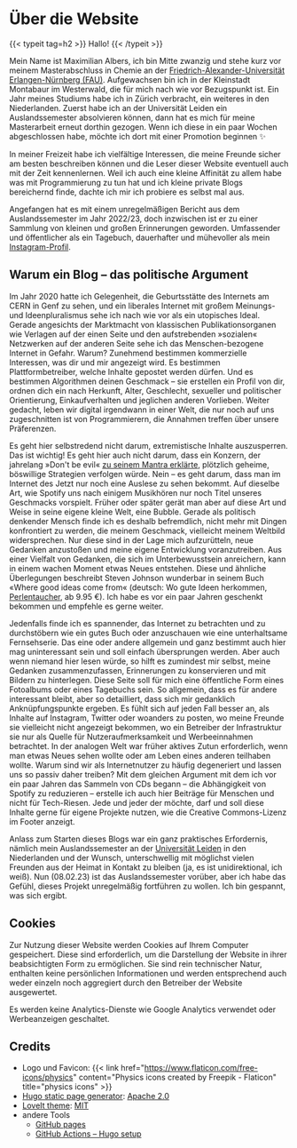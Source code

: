 # Über die Website


{{< typeit tag=h2 >}}
Hallo!
{{< /typeit >}}

Mein Name ist Maximilian Albers, ich bin Mitte zwanzig und stehe kurz vor meinem Masterabschluss in Chemie an der [Friedrich-Alexander-Universität Erlangen-Nürnberg (FAU)](https://fau.de). Aufgewachsen bin ich in der Kleinstadt Montabaur im Westerwald, die für mich nach wie vor Bezugspunkt ist. Ein Jahr meines Studiums habe ich in Zürich verbracht, ein weiteres in den Niederlanden. Zuerst habe ich an der Universität Leiden ein Auslandssemester absolvieren können, dann hat es mich für meine Masterarbeit erneut dorthin gezogen. Wenn ich diese in ein paar Wochen abgeschlossen habe, möchte ich dort mit einer Promotion beginnen :sparkles:

In meiner Freizeit habe ich vielfältige Interessen, die meine Freunde sicher am besten beschreiben können und die Leser dieser Website eventuell auch mit der Zeit kennenlernen. Weil ich auch eine kleine Affinität zu allem habe was mit Programmierung zu tun hat und ich kleine private Blogs bereichernd finde, dachte ich mir ich probiere es selbst mal aus.

Angefangen hat es mit einem unregelmäßigen Bericht aus dem Auslandssemester im Jahr 2022/23, doch inzwischen ist er zu einer Sammlung von kleinen und großen Erinnerungen geworden. Umfassender und öffentlicher als ein Tagebuch, dauerhafter und mühevoller als mein [Instagram-Profil](https://www.instagram.com/max.a.alb).

## Warum ein Blog &ndash; das politische Argument

Im Jahr 2020 hatte ich Gelegenheit, die Geburtsstätte des Internets am CERN in Genf zu sehen, und ein liberales Internet mit großem Meinungs- und Ideenpluralismus sehe ich nach wie vor als ein utopisches Ideal. Gerade angesichts der Marktmacht von klassischen Publikationsorganen wie Verlagen auf der einen Seite und den aufstrebenden &raquo;sozialen&laquo; Netzwerken auf der anderen Seite sehe ich das Menschen-bezogene Internet in Gefahr. Warum? Zunehmend bestimmen kommerzielle Interessen, was dir und mir angezeigt wird. Es bestimmen Plattformbetreiber, welche Inhalte gepostet werden dürfen. Und es bestimmen Algorithmen deinen Geschmack &ndash; sie erstellen ein Profil von dir, ordnen dich ein nach Herkunft, Alter, Geschlecht, sexueller und politischer Orientierung, Einkaufverhalten und jeglichen anderen Vorlieben. Weiter gedacht, leben wir digital irgendwann in einer Welt, die nur noch auf uns zugeschnitten ist von Programmierern, die Annahmen treffen über unsere Präferenzen.

Es geht hier selbstredend nicht darum, extremistische Inhalte auszusperren. Das ist wichtig! Es geht hier auch nicht darum, dass ein Konzern, der jahrelang &raquo;Don't be evil&laquo; [zu seinem Mantra erklärte](https://www.faz.net/aktuell/wirtschaft/digitec/google-schafft-inoffizielles-motto-don-t-be-evil-ab-15598255.html), plötzlich geheime, böswillige Strategien verfolgen würde. Nein &ndash; es geht darum, dass man im Internet des Jetzt nur noch eine Auslese zu sehen bekommt. Auf dieselbe Art, wie Spotify uns nach einigem Musikhören nur noch Titel unseres Geschmacks vorspielt. Früher oder später gerät man aber auf diese Art und Weise in seine eigene kleine Welt, eine Bubble. Gerade als politisch denkender Mensch finde ich es deshalb befremdlich, nicht mehr mit Dingen konfrontiert zu werden, die meinem Geschmack, vielleicht meinem Weltbild widersprechen. Nur diese sind in der Lage mich aufzurütteln, neue Gedanken anzustoßen und meine eigene Entwicklung voranzutreiben. Aus einer Vielfalt von Gedanken, die sich im Unterbewusstsein anreichern, kann in einem wachen Moment etwas Neues entstehen. Diese und ähnliche Überlegungen beschreibt Steven Johnson wunderbar in seinem Buch &laquo;Where good ideas come from&laquo; (deutsch: Wo gute Ideen herkommen, [Perlentaucher](https://www.perlentaucher.de/buch/steven-johnson/wo-gute-ideen-herkommen.html), ab 9.95&nbsp;€). Ich habe es vor ein paar Jahren geschenkt bekommen und empfehle es gerne weiter.

Jedenfalls finde ich es spannender, das Internet zu betrachten und zu durchstöbern wie ein gutes Buch oder anzuschauen wie eine unterhaltsame Fernsehserie. Das eine oder andere allgemein und ganz bestimmt auch hier mag uninteressant sein und soll einfach übersprungen werden. Aber auch wenn niemand hier lesen würde, so hilft es zumindest mir selbst, meine Gedanken zusammenzufassen, Erinnerungen zu konservieren und mit Bildern zu hinterlegen. Diese Seite soll für mich eine öffentliche Form eines Fotoalbums oder eines Tagebuchs sein. So allgemein, dass es für andere interessant bleibt, aber so detailliert, dass sich mir gedanklich Anknüpfungspunkte ergeben. Es fühlt sich auf jeden Fall besser an, als Inhalte auf Instagram, Twitter oder woanders zu posten, wo meine Freunde sie vielleicht nicht angezeigt bekommen, wo ein Betreiber der Infrastruktur sie nur als Quelle für Nutzeraufmerksamkeit und Werbeeinnahmen betrachtet. In der analogen Welt war früher aktives Zutun erforderlich, wenn man etwas Neues sehen wollte oder am Leben eines anderen teilhaben wollte. Warum sind wir als Internetnutzer zu häufig degeneriert und lassen uns so passiv daher treiben? Mit dem gleichen Argument mit dem ich vor ein paar Jahren das Sammeln von CDs begann &ndash; die Abhängigkeit von Spotify zu reduzieren &ndash; erstelle ich auch hier Beiträge für Menschen und nicht für Tech-Riesen. Jede und jeder der möchte, darf und soll diese Inhalte gerne für eigene Projekte nutzen, wie die Creative Commons-Lizenz im Footer anzeigt.

Anlass zum Starten dieses Blogs war ein ganz praktisches Erfordernis, nämlich mein Auslandssemester an der [Universität Leiden](https://www.universiteitleiden.nl/en) in den Niederlanden und der Wunsch, unterschwellig mit möglichst vielen Freunden aus der Heimat in Kontakt zu bleiben (ja, es ist unidirektional, ich weiß). Nun (08.02.23) ist das Auslandssemester vorüber, aber ich habe das Gefühl, dieses Projekt unregelmäßig fortführen zu wollen. Ich bin gespannt, was sich ergibt.


## Cookies
Zur Nutzung dieser Website werden Cookies auf Ihrem Computer gespeichert. Diese sind erforderlich, um die Darstellung der Website in ihrer beabsichtigten Form zu ermöglichen. Sie sind rein technischer Natur, enthalten keine persönlichen Informationen und werden entsprechend auch weder einzeln noch aggregiert durch den Betreiber der Website ausgewertet.

Es werden keine Analytics-Dienste wie Google Analytics verwendet oder Werbeanzeigen geschaltet.

## Credits
* Logo und Favicon: {{< link href="https://www.flaticon.com/free-icons/physics" content="Physics icons created by Freepik - Flaticon" title="physics icons" >}}
* [Hugo static page generator](https://gohugo.io): [Apache 2.0](https://www.apache.org/licenses/LICENSE-2.0)
* [LoveIt theme](https://hugoloveit.com/): [MIT](https://github.com/dillonzq/LoveIt/blob/master/LICENSE)
* andere Tools
  * [GitHub pages](https://pages.github.com/)
  * [GitHub Actions &ndash; Hugo setup](https://github.com/marketplace/actions/hugo-setup)

